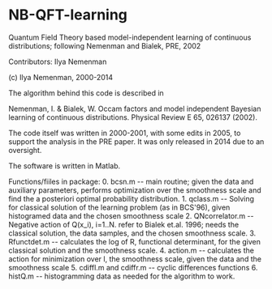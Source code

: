NB-QFT-learning
===============

Quantum Field Theory based model-independent learning of continuous
distributions; following Nemenman and Bialek, PRE, 2002

Contributors: Ilya Nemenman

(c) Ilya Nemenman, 2000-2014

The algorithm behind this code is described in

Nemenman, I. & Bialek, W. Occam factors and model independent
      Bayesian learning of continuous distributions. Physical Review E
      65, 026137 (2002).

The code itself was written in 2000-2001, with some edits in 2005, to
support the analysis in the PRE paper. It was only released in 2014
due to an oversight.

The software is written in Matlab.


Functions/fiiles in package:
	0. bcsn.m -- main routine; given the data and auxiliary
        parameters, performs optimization over the smoothness scale
        and find the a posteriori optimal probability distribution.
    1. qclass.m  --  Solving for classical solution  of the learning
        problem (as in BCS'96), given histogramed data and the chosen
        smoothness scale
	2. QNcorrelator.m --  Negative action of Q(x_i), i=1..N.  refer to
    	Bialek et.al. 1996; needs the classical solution, the data
    	samples, and the chosen smoothness scale.
    3. Rfunctdet.m -- calculates the log of R, functional determinant,
        for the given classical solution and the smoothness scale.
	4. action.m -- calculates the action for minimization over l, the
    	smoothness scale, given the data and the smoothness scale
	5. cdiffl.m and cdiffr.m -- cyclic differences functions
	6. histQ.m -- histogramming data as needed for the algorithm to
        work. 
